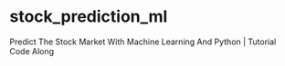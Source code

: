 # stock_prediction_ml
Predict The Stock Market With Machine Learning And Python | Tutorial Code Along
